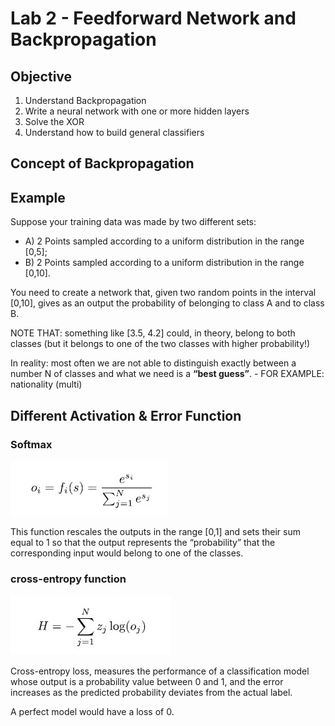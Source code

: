 # Lab 2 - Feedforward Network and Backpropagation

## Objective
1. Understand Backpropagation
2. Write a neural network with one or more hidden layers
3. Solve the XOR
4. Understand how to build general classifiers

## Concept of Backpropagation


## Example
Suppose your training data was made by two different sets:
- A) 2 Points sampled according to a uniform distribution in the range [0,5];
- B) 2 Points sampled according to a uniform distribution in the range [0,10].

You need to create a network that, given two random points in the interval [0,10], gives as an output the probability of belonging to class A and to class B.

NOTE THAT: something like [3.5, 4.2] could, in theory, belong to both classes (but it belongs to one of the two classes with higher probability!)

In reality: most often we are not able to distinguish exactly between a number N of classes and what we need is a **“best guess”**. - FOR EXAMPLE: nationality (multi)



## Different Activation & Error Function

### Softmax
![Softmax function for multi-output classification problem](./pictures/softmax-function.jpg)

This function rescales the outputs in the range [0,1] and sets their sum equal to 1 so
that the output represents the “probability” that the corresponding input would belong to
one of the classes.

### cross-entropy function
![cross-entropy loss as the error function](./pictures/cross-entropy-function.jpg)

Cross-entropy loss, measures the performance of a classification model whose output is a probability value between 0 and 1, and the error increases as the predicted probability deviates from the actual label.

A perfect model would have a loss of 0.